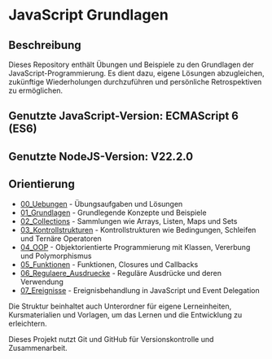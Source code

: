 # JavaScript Grundlagen

## Beschreibung
Dieses Repository enthält Übungen und Beispiele zu den Grundlagen der JavaScript-Programmierung. Es dient dazu, eigene Lösungen abzugleichen, zukünftige Wiederholungen durchzuführen und persönliche Retrospektiven zu ermöglichen.

## Genutzte JavaScript-Version: ECMAScript 6 (ES6)

## Genutzte NodeJS-Version: V22.2.0

## Orientierung
- [00_Uebungen](../../tree/master/00_Uebungen/) - Übungsaufgaben und Lösungen
- [01_Grundlagen](../../tree/master/01_Grundlagen/) - Grundlegende Konzepte und Beispiele
- [02_Collections](../../tree/master/02_Collections/) - Sammlungen wie Arrays, Listen, Maps und Sets
- [03_Kontrollstrukturen](../../tree/master/03_Kontrollstrukturen/) - Kontrollstrukturen wie Bedingungen, Schleifen und Ternäre Operatoren
- [04_OOP](../../tree/master/04_OOP/) - Objektorientierte Programmierung mit Klassen, Vererbung und Polymorphismus
- [05_Funktionen](../../tree/master/05_Funktionen/) - Funktionen, Closures und Callbacks
- [06_Regulaere_Ausdruecke](../../tree/master/06_Regulaere_Ausdruecke/) - Reguläre Ausdrücke und deren Verwendung
- [07_Ereignisse](../../tree/master/07_Ereignisse/) - Ereignisbehandlung in JavaScript und Event Delegation

Die Struktur beinhaltet auch Unterordner für eigene Lerneinheiten, Kursmaterialien und Vorlagen, um das Lernen und die Entwicklung zu erleichtern.

Dieses Projekt nutzt Git und GitHub für Versionskontrolle und Zusammenarbeit.
